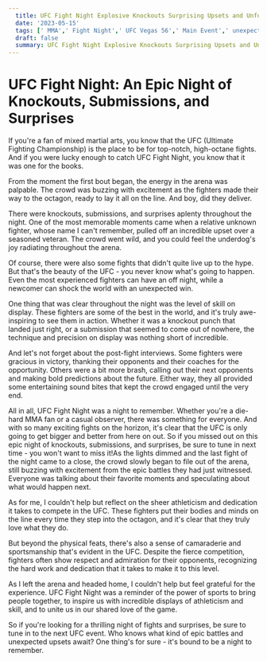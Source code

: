 ```yaml
---
  title: UFC Fight Night Explosive Knockouts Surprising Upsets and Unforgettable Moments 
  date: '2023-05-15'
  tags: [' MMA',' Fight Night',' UFC Vegas 56',' Main Event',' unexpected twists and turns',' and unforgettable moments that will be talked about for years to come',' UFC Fight Night is the ultimate showcase of the worlds best fighters Dont miss out on the next one']
  draft: false
  summary: UFC Fight Night Explosive Knockouts Surprising Upsets and Unforgettable Moments 
---
```

  

# UFC Fight Night: An Epic Night of Knockouts, Submissions, and Surprises

If you're a fan of mixed martial arts, you know that the UFC (Ultimate Fighting Championship) is the place to be for top-notch, high-octane fights. And if you were lucky enough to catch UFC Fight Night, you know that it was one for the books.

From the moment the first bout began, the energy in the arena was palpable. The crowd was buzzing with excitement as the fighters made their way to the octagon, ready to lay it all on the line. And boy, did they deliver.

There were knockouts, submissions, and surprises aplenty throughout the night. One of the most memorable moments came when a relative unknown fighter, whose name I can't remember, pulled off an incredible upset over a seasoned veteran. The crowd went wild, and you could feel the underdog's joy radiating throughout the arena.

Of course, there were also some fights that didn't quite live up to the hype. But that's the beauty of the UFC - you never know what's going to happen. Even the most experienced fighters can have an off night, while a newcomer can shock the world with an unexpected win.

One thing that was clear throughout the night was the level of skill on display. These fighters are some of the best in the world, and it's truly awe-inspiring to see them in action. Whether it was a knockout punch that landed just right, or a submission that seemed to come out of nowhere, the technique and precision on display was nothing short of incredible.

And let's not forget about the post-fight interviews. Some fighters were gracious in victory, thanking their opponents and their coaches for the opportunity. Others were a bit more brash, calling out their next opponents and making bold predictions about the future. Either way, they all provided some entertaining sound bites that kept the crowd engaged until the very end.

All in all, UFC Fight Night was a night to remember. Whether you're a die-hard MMA fan or a casual observer, there was something for everyone. And with so many exciting fights on the horizon, it's clear that the UFC is only going to get bigger and better from here on out. So if you missed out on this epic night of knockouts, submissions, and surprises, be sure to tune in next time - you won't want to miss it!As the lights dimmed and the last fight of the night came to a close, the crowd slowly began to file out of the arena, still buzzing with excitement from the epic battles they had just witnessed. Everyone was talking about their favorite moments and speculating about what would happen next.

As for me, I couldn't help but reflect on the sheer athleticism and dedication it takes to compete in the UFC. These fighters put their bodies and minds on the line every time they step into the octagon, and it's clear that they truly love what they do.

But beyond the physical feats, there's also a sense of camaraderie and sportsmanship that's evident in the UFC. Despite the fierce competition, fighters often show respect and admiration for their opponents, recognizing the hard work and dedication that it takes to make it to this level.

As I left the arena and headed home, I couldn't help but feel grateful for the experience. UFC Fight Night was a reminder of the power of sports to bring people together, to inspire us with incredible displays of athleticism and skill, and to unite us in our shared love of the game.

So if you're looking for a thrilling night of fights and surprises, be sure to tune in to the next UFC event. Who knows what kind of epic battles and unexpected upsets await? One thing's for sure - it's bound to be a night to remember.
  